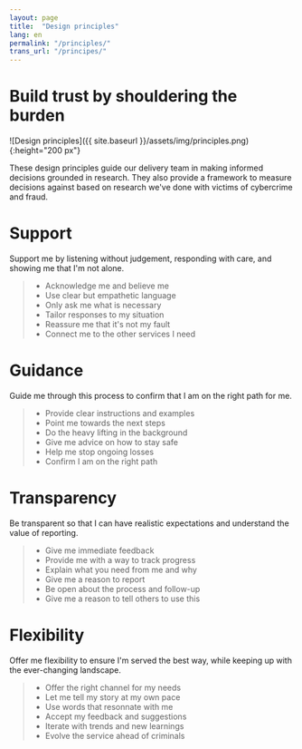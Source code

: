 ```yaml
---
layout: page
title:  "Design principles"
lang: en
permalink: "/principles/"
trans_url: "/principes/"
---
```


# Build trust by shouldering the burden


![Design principles]({{ site.baseurl }}/assets/img/principles.png){:height="200 px"}

These design principles guide our delivery team in making informed decisions grounded in research. They also provide a framework to measure decisions against based on research we've done with victims of cybercrime and fraud.

# Support

Support me by listening without judgement, responding with care, and showing me that I'm not alone.
 
  >  * Acknowledge me and believe me
  >  * Use clear but empathetic language
  >  * Only ask me what is necessary
  >  * Tailor responses to my situation
  >  * Reassure me that it's not my fault
  >  * Connect me to the other services I need

# Guidance

Guide me through this process to confirm that I am on the right path for me.
 
  >  * Provide clear instructions and examples
  >  * Point me towards the next steps
  >  * Do the heavy lifting in the background
  >  * Give me advice on how to stay safe
  >  * Help me stop ongoing losses
  >  * Confirm I am on the right path

# Transparency

Be transparent so that I can have realistic expectations and understand the value of reporting.
 
  >  * Give me immediate feedback
  >  * Provide me with a way to track progress
  >  * Explain what you need from me and why
  >  * Give me a reason to report
  >  * Be open about the process and follow-up
  >  * Give me a reason to tell others to use this

# Flexibility

Offer me flexibility to ensure I'm served the best way, while keeping up with the ever-changing landscape.
 
  >  * Offer the right channel for my needs
  >  * Let me tell my story at my own pace
  >  * Use words that resonnate with me
  >  * Accept my feedback and suggestions
  >  * Iterate with trends and new learnings
  >  * Evolve the service ahead of criminals
